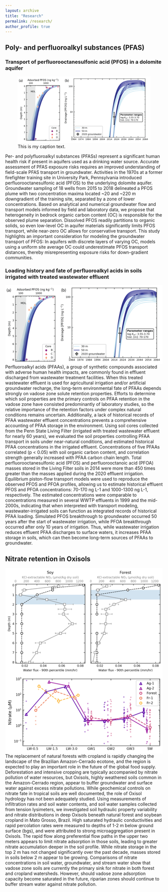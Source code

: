 ```yaml
---
layout: archive
title: "Research"
permalink: /research/
author_profile: true
---
```


<!-- .slide: style="text-align: left;"> -->  

## Poly- and perfluoroalkyl substances (PFAS)

### Transport of perfluorooctanesulfonic acid (PFOS) in a dolomite aquifer

<figure>
  <img src="../images/pfos_model_results2.png" alt=""/>
  <figcaption>This is my caption text.</figcaption>
</figure>

Per- and polyfluoroalkyl substances (PFASs) represent a significant human health risk if present in aquifers used as a drinking water source. Accurate assessment of PFAS exposure risks requires an improved understanding of field-scale PFAS transport in groundwater. Activities in the 1970s at a former firefighter training site in University Park, Pennsylvania introduced perfluorooctanesulfonic acid (PFOS) to the underlying dolomite aquifer. Groundwater sampling of 18 wells from 2015 to 2018 delineated a PFOS plume with two concentration maxima located ~20 and ~220 m downgradient of the training site, separated by a zone of lower concentrations. Based on analytical and numerical groundwater flow and transport models informed by field and laboratory data, we propose that heterogeneity in bedrock organic carbon content (OC) is responsible for the observed plume separation. Dissolved PFOS readily partitions to organic solids, so even low-level OC in aquifer materials significantly limits PFOS transport, while near-zero OC allows for conservative transport. This study highlights an important consideration for modeling the groundwater transport of PFOS: In aquifers with discrete layers of varying OC, models using a uniform site average OC could underestimate PFOS transport distances, thereby misrepresenting exposure risks for down-gradient communities.



### Loading history and fate of perfluoroalkyl acids in soils irrigated with treated wastewater effluent

<img src="../images/pfos_model_results2.png" align="right" width="600px" alt="test"/>
Perfluoroalkyl acids (PFAAs), a group of synthetic compounds associated with adverse human health impacts, are commonly found in effluent discharged from wastewater treatment facilities. When this treated wastewater effluent is used for agricultural irrigation and/or artificial groundwater recharge, the long-term environmental fate of PFAAs depends strongly on vadose zone solute retention properties. Efforts to determine which soil properties are the primary controls on PFAA retention in the vadose zone have consisted predominantly of laboratory studies, so the relative importance of the retention factors under complex natural conditions remains uncertain. Additionally, a lack of historical records of PFAA wastewater effluent concentrations prevents a comprehensive accounting of PFAA storage in the environment. Using soil cores collected from the Penn State Living Filter (irrigated with treated wastewater effluent for nearly 60 years), we evaluated the soil properties controlling PFAA transport in soils under near-natural conditions, and estimated historical PFAA concentrations in the irrigated effluent. Concentrations of five PFAAs correlated (p < 0.05) with soil organic carbon content, and correlation strength generally increased with PFAA carbon chain length. Total perfluorooctanesulfonic acid (PFOS) and perfluorooctanoic acid (PFOA) masses stored in the Living Filter soils in 2014 were more than 450 times greater than the masses applied during the 2020 effluent irrigation. Equilibrium piston-flow transport models were used to reproduce the observed PFOS and PFOA profiles, allowing us to estimate historical effluent PFOS and PFOA concentrations: 70-170 ng L-1 and 1000-1300 ng L-1, respectively. The estimated concentrations were comparable to concentrations measured in several WWTP effluents in 1999 and the mid-2000s, indicating that when interpreted with transport modeling, wastewater-irrigated soils can function as integrated records of historical PFAA loading. Simulated PFOS breakthrough to groundwater occurred 50 years after the start of wastewater irrigation, while PFOA breakthrough occurred after only 10 years of irrigation. Thus, while wastewater irrigation reduces effluent PFAA discharges to surface waters, it increases PFAA storage in soils, which can then become long-term sources of PFAAs to groundwater.
<br clear="right"/>

## Nitrate retention in Oxisols

<img src="../images/flow_nitrate_profile.png" align="right" width="600px"/>


<img src="../images/nitrate_flowpaths.png" align="right" width="600px"/>
The replacement of natural forests with cropland is rapidly changing the landscape of the Brazilian Amazon-Cerrado ecotone, and the region is expected to play an important role in the future of the global food supply. Deforestation and intensive cropping are typically accompanied by nitrate pollution of water resources, but Oxisols, highly weathered soils common in the Amazon-Cerrado region, appear to buffer groundwater and surface water against excess nitrate pollutions. While geochemical controls on nitrate fate in tropical soils are well documented, the role of Oxisol hydrology has not been adequately studied. Using measurements of infiltration rates and soil water contents, and soil water samples collected from tension lysimeters, we investigated soil hydraulic property variability and nitrate distributions in deep Oxisols beneath natural forest and soybean cropland in Mato Grosso, Brazil. High saturated hydraulic conductivities and rapid percolation rates were measured to depths of 1-2 m below ground surface (bgs), and were attributed to strong microaggregation present in Oxisols. The rapid flow along preferential flow paths in the upper two meters appears to limit nitrate adsorption in those soils, leading to greater nitrate accumulation deeper in the soil profile. While nitrate storage in the top 2 m has not changed significantly over the past decade, masses stored in soils below 2 m appear to be growing. Comparisons of nitrate concentrations in soil water, groundwater, and stream water show that vadose zone soils are currently the primary sink for nitrate in both forest and cropland watersheds. However, should vadose zone adsorption capacity become saturated in the future, riparian zones should continue to buffer stream water against nitrate pollution.
<br clear="right"/>
